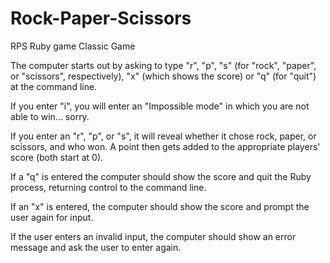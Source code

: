 # Rock-Paper-Scissors
RPS Ruby game Classic Game

The computer starts out by asking to type "r", "p", "s" (for "rock", "paper", or "scissors", respectively), "x" (which shows the score) or "q" (for "quit") at the command line.

If you enter "i", you will enter an "Impossible mode" in which you are not able to win... sorry.

If you enter an "r", "p", or "s", it will reveal whether it chose rock, paper, or scissors, and who won. A point then gets added to the appropriate players' score (both start at 0).

If a "q" is entered the computer should show the score and quit the Ruby process, returning control to the command line.

If an "x" is entered, the computer should show the score and prompt the user again for input.

If the user enters an invalid input, the computer should show an error message and ask the user to enter again.
